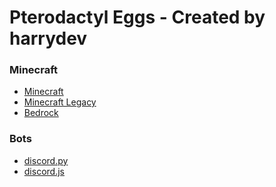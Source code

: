 # Pterodactyl Eggs - Created by harrydev
### Minecraft
- [Minecraft]()
- [Minecraft Legacy]()
- [Bedrock]()
### Bots
- [discord.py](https://raw.githubusercontent.com/PteroEggs/eggs/main/bots/egg-discord-py.json)
- [discord.js](https://raw.githubusercontent.com/PteroEggs/eggs/main/bots/egg-discord-js.json)
